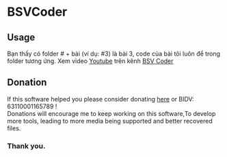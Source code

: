 # BSVCoder
## Usage
Bạn thấy có folder # + bài (ví dụ: #3) là bài 3, code của bài tôi luôn để trong folder tương ứng.
Xem video [Youtube](https://www.youtube.com/playlist?list=PLIdTPrZ007WmFL4DVa6pzY6kT4IMieiyb) trên kênh [BSV Coder](youtube.com/@BSVCoder)

## Donation
If this software helped you please consider donating [here](https://www.Paypal.me/BSVPay) or  BIDV: 63110001165789 !\
Donations will encourage me to keep working on this software,To develop more tools, leading to more media being supported and better recovered files.

### Thank you.
